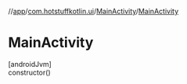 //[app](../../../index.md)/[com.hotstuffkotlin.ui](../index.md)/[MainActivity](index.md)/[MainActivity](-main-activity.md)

# MainActivity

[androidJvm]\
constructor()

